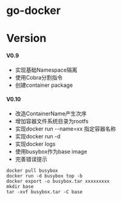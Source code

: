 # go-docker



# Version
#### V0.9
+ 实现基础Namespace隔离
+ 使用Cobra分割指令
+ 创建container package

#### V0.10
+ 改造ContainerName产生次序
+ 增加容器文件系统目录为rootfs
+ 实现docker run --name=xx 指定容器名称
+ 实现docker run -d
+ 实现docker logs
+ 使用busybox作为base image
+ 完善错误提示
```
docker pull busybox
docker run -d busybox top -b
docker export -o busybox.tar xxxxxxxxx
mkdir base
tar -xvf busybox.tar -C base
```
